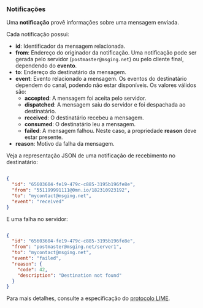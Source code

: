 ### Notificações

Uma **notificação** provê informações sobre uma mensagem enviada.

Cada notificação possui:
- **id**: Identificador da mensagem relacionada.
- **from**: Endereço do originador da notificação. Uma notificação pode ser gerada pelo servidor (`postmaster@msging.net`) ou pelo cliente final, dependendo do **evento**.
- **to**: Endereço do destinatário da mensagem.
- **event**: Evento relacionado a mensagem. Os eventos do destinatário dependem do canal, podendo não estar disponíveis. Os valores válidos são:
  * **accepted**: A mensagem foi aceita pelo servidor.
  * **dispatched**: A mensagem saiu do servidor e foi despachada ao destinatário.
  * **received**: O destinatário recebeu a mensagem.
  * **consumed**: O destinatário leu a mensagem.
  * **failed**: A mensagem falhou. Neste caso, a propriedade **reason** deve estar presente.
- **reason**: Motivo da falha da mensagem.

Veja a representação JSON de uma notificação de recebimento no destinatário:

```json

{
  "id": "65603604-fe19-479c-c885-3195b196fe8e",
  "from": "551199991111@0mn.io/182310923192",
  "to": "mycontact@msging.net",
  "event": "received"
}

```
E uma falha no servidor:

```json

{
  "id": "65603604-fe19-479c-c885-3195b196fe8e",
  "from": "postmaster@msging.net/server1",
  "to": "mycontact@msging.net",
  "event": "failed",
  "reason": {
    "code": 42,
    "description": "Destination not found"
  }
}

```

Para mais detalhes, consulte a especificação do [protocolo LIME](http://limeprotocol.org/index.html#notification).
